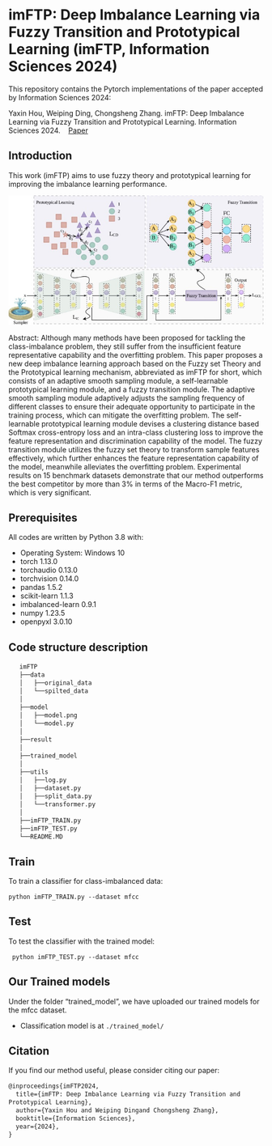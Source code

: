 # imFTP: Deep Imbalance Learning via Fuzzy Transition and Prototypical Learning (imFTP, Information Sciences 2024)

This repository contains the Pytorch implementations of the paper accepted by Information Sciences 2024:

Yaxin Hou, Weiping Ding, Chongsheng Zhang. imFTP: Deep Imbalance Learning via Fuzzy Transition and Prototypical Learning. Information Sciences 2024. &nbsp; &nbsp;[Paper](https://www.sciencedirect.com/science/article/pii/S002002552400985X?via%3Dihub)

## Introduction
 
This work (imFTP) aims to use fuzzy theory and prototypical learning for improving the imbalance learning performance.

![image](model/model.jpg)

Abstract: Although many methods have been proposed for tackling the class-imbalance problem, they still suffer from the insufficient feature representative capability and the overfitting problem. This paper proposes a new deep imbalance learning approach based on the Fuzzy set Theory and the Prototypical learning mechanism, abbreviated as imFTP for short, which consists of an adaptive smooth sampling module, a self-learnable prototypical learning module, and a fuzzy transition module. The adaptive smooth sampling module adaptively adjusts the sampling frequency of different classes to ensure their adequate opportunity to participate in the training process, which can mitigate the overfitting problem. The self-learnable prototypical learning module devises a clustering distance based Softmax cross-entropy loss and an intra-class clustering loss to improve the feature representation and discrimination capability of the model. The fuzzy transition module utilizes the fuzzy set theory to transform sample features effectively, which further enhances the feature representation capability of the model, meanwhile alleviates the overfitting problem. Experimental results on 15 benchmark datasets demonstrate that our method outperforms the best competitor by more than 3% in terms of the Macro-F1 metric, which is very significant.

## Prerequisites

All codes are written by Python 3.8 with:

* Operating System: Windows 10
* torch              1.13.0
* torchaudio         0.13.0
* torchvision        0.14.0
* pandas             1.5.2
* scikit-learn       1.1.3
* imbalanced-learn   0.9.1
* numpy              1.23.5
* openpyxl           3.0.10

## Code structure description

```
   imFTP
   ├──data
   │   ├──original_data  
   │   └──spilted_data
   │
   ├──model
   │   ├──model.png
   │   └──model.py
   │
   ├──result
   │
   ├──trained_model
   │   
   ├──utils
   │   ├──log.py
   │   ├──dataset.py
   │   ├──split_data.py
   │   └──transformer.py 
   │
   ├──imFTP_TRAIN.py
   ├──imFTP_TEST.py
   └──README.MD
```   
  
## Train
  
  To train a classifier for class-imbalanced data:

   ```
   python imFTP_TRAIN.py --dataset mfcc
   ```
  
## Test
 
  To test the classifier with the trained model:

  ```
   python imFTP_TEST.py --dataset mfcc
   ```

## Our Trained models
Under the folder “trained_model”, we have uploaded our trained models for the mfcc dataset.

*  Classification model is at `./trained_model/`

## Citation

If you find our method useful, please consider citing our paper:

  ```
  @inproceedings{imFTP2024,
    title={imFTP: Deep Imbalance Learning via Fuzzy Transition and Prototypical Learning},
    author={Yaxin Hou and Weiping Dingand Chongsheng Zhang},
    booktitle={Information Sciences},
    year={2024},
  }
  ```
